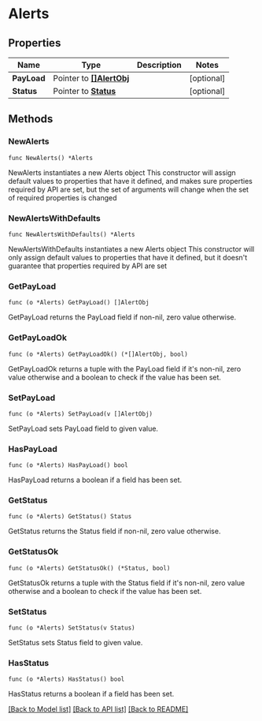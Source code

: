 # Alerts

## Properties

Name | Type | Description | Notes
------------ | ------------- | ------------- | -------------
**PayLoad** | Pointer to [**[]AlertObj**](AlertObj.md) |  | [optional] 
**Status** | Pointer to [**Status**](Status.md) |  | [optional] 

## Methods

### NewAlerts

`func NewAlerts() *Alerts`

NewAlerts instantiates a new Alerts object
This constructor will assign default values to properties that have it defined,
and makes sure properties required by API are set, but the set of arguments
will change when the set of required properties is changed

### NewAlertsWithDefaults

`func NewAlertsWithDefaults() *Alerts`

NewAlertsWithDefaults instantiates a new Alerts object
This constructor will only assign default values to properties that have it defined,
but it doesn't guarantee that properties required by API are set

### GetPayLoad

`func (o *Alerts) GetPayLoad() []AlertObj`

GetPayLoad returns the PayLoad field if non-nil, zero value otherwise.

### GetPayLoadOk

`func (o *Alerts) GetPayLoadOk() (*[]AlertObj, bool)`

GetPayLoadOk returns a tuple with the PayLoad field if it's non-nil, zero value otherwise
and a boolean to check if the value has been set.

### SetPayLoad

`func (o *Alerts) SetPayLoad(v []AlertObj)`

SetPayLoad sets PayLoad field to given value.

### HasPayLoad

`func (o *Alerts) HasPayLoad() bool`

HasPayLoad returns a boolean if a field has been set.

### GetStatus

`func (o *Alerts) GetStatus() Status`

GetStatus returns the Status field if non-nil, zero value otherwise.

### GetStatusOk

`func (o *Alerts) GetStatusOk() (*Status, bool)`

GetStatusOk returns a tuple with the Status field if it's non-nil, zero value otherwise
and a boolean to check if the value has been set.

### SetStatus

`func (o *Alerts) SetStatus(v Status)`

SetStatus sets Status field to given value.

### HasStatus

`func (o *Alerts) HasStatus() bool`

HasStatus returns a boolean if a field has been set.


[[Back to Model list]](../README.md#documentation-for-models) [[Back to API list]](../README.md#documentation-for-api-endpoints) [[Back to README]](../README.md)


